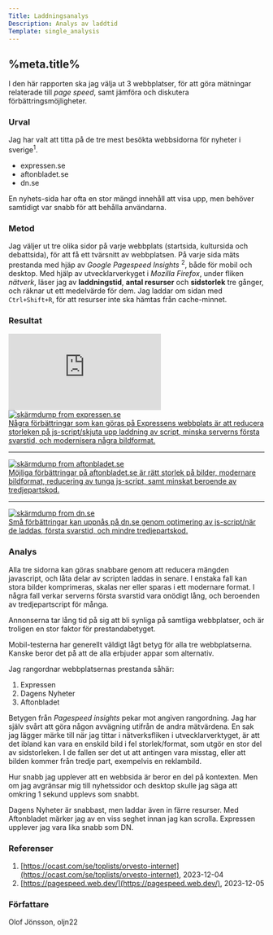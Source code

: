```yaml
---
Title: Laddningsanalys
Description: Analys av laddtid
Template: single_analysis
---
```


%meta.title%
-----------------------

I den här rapporten ska jag välja ut 3 webbplatser, för att göra mätningar relaterade till *page speed*, samt jämföra och diskutera förbättringsmöjligheter.

### Urval

Jag har valt att titta på de tre mest besökta webbsidorna för nyheter i sverige<span class="ref"><sup>1</sup></span>.

- expressen.se
- aftonbladet.se
- dn.se

En nyhets-sida har ofta en stor mängd innehåll att visa upp, men behöver samtidigt var snabb för att behålla användarna.

### Metod

Jag väljer ut tre olika sidor på varje webbplats (startsida, kultursida och debattsida), för att få ett tvärsnitt av webbplatsen. På varje sida mäts prestanda med hjäp av *Google Pagespeed Insights* <span class="ref"><sup>2</sup></span>, både för mobil och desktop. Med hjälp av utvecklarverkyget i *Mozilla Firefox*, under fliken *nätverk*, läser jag av **laddningstid**, **antal resurser** och **sidstorlek** tre gånger, och räknar ut ett medelvärde för dem. Jag laddar om sidan med <code>Ctrl+Shift+R</code>, för att resurser inte ska hämtas från cache-minnet.

### Resultat


<div class="calc-container">
    <iframe
    title="Spread sheet with results"
        class="calc-sheet"
        src="https://docs.google.com/spreadsheets/d/e/2PACX-1vSMKJZYR3tGgDN7ktYYGMylk0KhG1LxcL1U6P1FsuaKfYof-3b5GE8FssYeboHiRG9UIa61ePapk4F4/pubhtml?gid=0&amp;single=true&amp;widget=true&amp;headers=false"
        frameborder="0">
    </iframe>
</div>

<div class="screenshot-container">
    <a href="%base_url%/image/expressen.png">
        <picture>
            <source
                media="(max-width: 440px)"
                srcset=
                    "%base_url%/image/expressen.png?sc=screenshot-sm,
                    %base_url%/image/expressen.png?sc=screenshot-sm&dpr=2 2x" />
            <img
                src="%base_url%/image/expressen.png?sc=screenshot-lg"
                srcset="%base_url%/image/expressen.png?sc=screenshot-lg&dpr=2 2x"
                alt="skärmdump from expressen.se">
            <figcaption>
                Några förbättringar som kan göras på Expressens webbplats är att reducera storleken på js-script/skjuta upp laddning av script, minska serverns första svarstid, och modernisera några bildformat.
            </figcaption>
        </picture>
    </a>
</div>

***

<div class="screenshot-container">
    <a href="%base_url%/image/aftonbladet.png">
        <picture>
            <source
                media="(max-width: 440px)"
                srcset=
                    "%base_url%/image/aftonbladet.png?sc=screenshot-sm,
                    %base_url%/image/aftonbladet.png?sc=screenshot-sm&dpr=2 2x" />
            <img
                src="%base_url%/image/aftonbladet.png?sc=screenshot-lg"
                srcset="%base_url%/image/aftonbladet.png?sc=screenshot-lg&dpr=2 2x"
                alt="skärmdump from aftonbladet.se">
            <figcaption>
                Möjliga förbättringar på aftonbladet.se är rätt storlek på bilder, modernare bildformat, reducering av tunga js-script, samt minskat beroende av tredjepartskod.
            </figcaption>
        </picture>
    </a>
</div>

***

<div class="screenshot-container">
    <a href="%base_url%/image/dn.png">
        <picture>
            <source
                media="(max-width: 440px)"
                srcset=
                    "%base_url%/image/dn.png?sc=screenshot-sm,
                    %base_url%/image/dn.png?sc=screenshot-sm&dpr=2 2x" />
            <img
                src="%base_url%/image/dn.png?sc=screenshot-lg"
                srcset="%base_url%/image/dn.png?sc=screenshot-lg&dpr=2 2x"
                alt="skärmdump from dn.se">
            <figcaption>
                Små förbättringar kan uppnås på dn.se genom optimering av js-script/när de laddas, första svarstid, och mindre tredjepartskod.
            </figcaption>
        </picture>
    </a>
</div>

### Analys

Alla tre sidorna kan göras snabbare genom att reducera mängden javascript, och låta delar av scripten laddas in senare. I enstaka fall kan stora bilder komprimeras, skalas ner eller sparas i ett modernare format. I några fall verkar serverns första svarstid vara onödigt lång, och beroenden av tredjepartscript för många.

Annonserna tar lång tid på sig att bli synliga på samtliga webbplatser, och är troligen en stor faktor för prestandabetyget.

Mobil-testerna har generellt väldigt lågt betyg för alla tre webbplatserna. Kanske beror det på att de alla erbjuder appar som alternativ.

Jag rangordnar webbplatsernas prestanda såhär:

1. Expressen
2. Dagens Nyheter
3. Aftonbladet

Betygen från *Pagespeed insights* pekar mot angiven rangordning. Jag har själv svårt att göra någon avvägning utifrån de andra mätvärdena. En sak jag lägger märke till när jag tittar i nätverksfliken i utvecklarverktyget, är att det ibland kan vara en enskild bild i fel storlek/format, som utgör en stor del av sidstorleken. I de fallen ser det ut att antingen vara misstag, eller att bilden kommer från tredje part, exempelvis en reklambild.

Hur snabb jag upplever att en webbsida är beror en del på kontexten. Men om jag avgränsar mig till nyhetssidor och desktop skulle jag säga att omkring 1 sekund upplevs som snabbt.

Dagens Nyheter är snabbast, men laddar även in färre resurser. Med Aftonbladet märker jag av en viss seghet innan jag kan scrolla. Expressen upplever jag vara lika snabb som DN. 


### Referenser

1. [https://ocast.com/se/toplists/orvesto-internet](https://ocast.com/se/toplists/orvesto-internet), 2023-12-04
2. [https://pagespeed.web.dev/](https://pagespeed.web.dev/), 2023-12-05

### Författare

Olof Jönsson, oljn22

